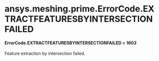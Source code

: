 # ansys.meshing.prime.ErrorCode.EXTRACTFEATURESBYINTERSECTIONFAILED



#### ErrorCode.EXTRACTFEATURESBYINTERSECTIONFAILED *= 1603*

Feature extraction by intersection failed.

<!-- !! processed by numpydoc !! -->
